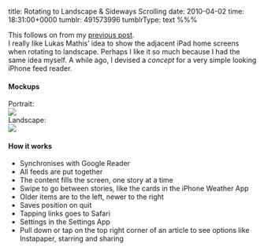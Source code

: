 title: Rotating to Landscape & Sideways Scrolling
date: 2010-04-02
time: 18:31:00+0000
tumblr: 491573996
tumblrType: text
%%%

This follows on from my [previous post](/post/491544156).  
I really like Lukas Mathis’ idea to show the adjacent iPad home screens when rotating to landscape. Perhaps I like it so much because I had the same idea myself. A while ago, I devised a *concept* for a very simple looking iPhone feed reader.  

#### Mockups

Portrait:  
![](tumblr_l09hxm7vn51qb1802.png)  
Landscape:  
![](tumblr_l09hz2Mzyq1qb1802.png)  

#### How it works

- Synchronises with Google Reader
- All feeds are put together
- The content fills the screen, one story at a time
- Swipe to go between stories, like the cards in the iPhone Weather App
- Older items are to the left, newer to the right
- Saves position on quit
- Tapping links goes to Safari
- Settings in the Settings App
- Pull down or tap on the top right corner of an article to see options like Instapaper, starring and sharing
